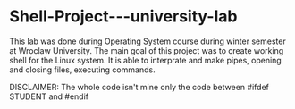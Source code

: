 # Shell-Project---university-lab
This lab was done during Operating System course during winter semester at Wroclaw University.
The main goal of this project was to create working shell for the Linux system. It is able to interprate and make pipes, opening and closing files, 
executing commands. 

DISCLAIMER:
The whole code isn't mine only the code between #ifdef STUDENT and #endif 
